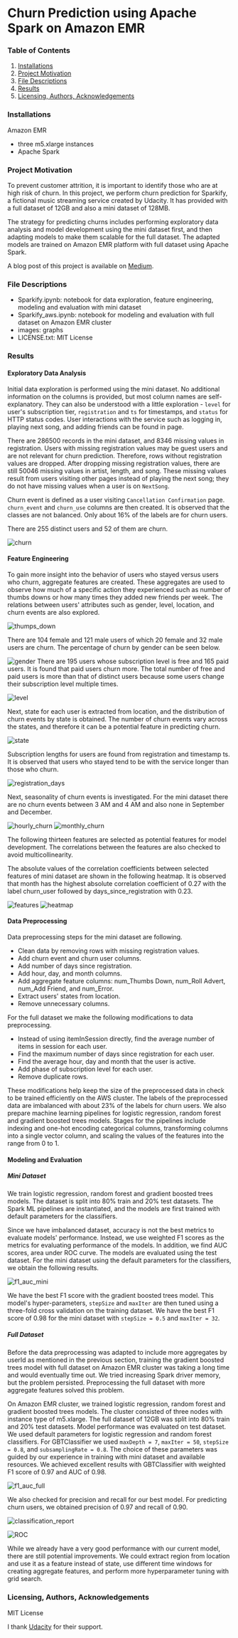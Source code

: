 # Churn Prediction using Apache Spark on Amazon EMR

### Table of Contents
1. [Installations](#installations)
2. [Project Motivation](#project_motivation)
3. [File Descriptions](#file_descriptions)
4. [Results](#results)
5. [Licensing, Authors, Acknowledgements](#licensing)

### Installations<a name="installations"></a>
Amazon EMR 
- three m5.xlarge instances
- Apache Spark

### Project Motivation<a name="project_motivation"></a>
To prevent customer attrition, it is important to identify those who are at high risk of churn. In this project, we perform churn prediction for Sparkify, a fictional music streaming service created by Udacity. It has provided with a full dataset of 12GB and also a mini dataset of 128MB. 

The strategy for predicting churns includes performing exploratory data analysis and model development using the mini dataset first, and then adapting models to make them scalable for the full dataset. The adapted models are trained on Amazon EMR platform with full dataset using Apache Spark.

A blog post of this project is available on [Medium](https://medium.com/p/c2ca21be798b/edit).

### File Descriptions<a name="file_descriptions"></a>
- Sparkify.ipynb: notebook for data exploration, feature engineering, modeling and evaluation with mini dataset
- Sparkify_aws.ipynb: notebook for modeling and evaluation with full dataset on Amazon EMR cluster
- images: graphs
- LICENSE.txt: MIT License

### Results<a name="results"></a>
#### Exploratory Data Analysis
Initial data exploration is performed using the mini dataset. No additional information on the columns is provided, but most column names are self-explanatory. They can also be understood with a little exploration - `level` for user's subscription tier, `registration` and `ts` for timestamps, and `status` for HTTP status codes. User interactions with the service such as logging in, playing next song, and adding friends can be found in page.

There are 286500 records in the mini dataset, and 8346 missing values in registration. Users with missing registration values may be guest users and are not relevant for churn prediction. Therefore, rows without registration values are dropped. After dropping missing registration values, there are still 50046 missing values in artist, length, and song. These missing values result from users visiting other pages instead of playing the next song; they do not have missing values when a user is on `NextSong`.

Churn event is defined as a user visiting `Cancellation Confirmation` page. `churn_event` and `churn_use` columns are then created. It is observed that the classes are not balanced. Only about 16% of the labels are for churn users.

There are 255 distinct users and 52 of them are churn.

![churn](/images/churns.png)

#### Feature Engineering
To gain more insight into the behavior of users who stayed versus users who churn, aggregate features are created. These aggregates are used to observe how much of a specific action they experienced such as number of thumbs downs or how many times they added new friends per week. The relations between users' attributes such as gender, level, location, and churn events are also explored.

![thumps_down](/images/num_Thumbs_Down.png)

There are 104 female and 121 male users of which 20 female and 32 male users are churn. The percentage of churn by gender can be seen below.

![gender](/images/gender.png)
There are 195 users whose subscription level is free and 165 paid users. It is found that paid users churn more. The total number of free and paid users is more than that of distinct users because some users change their subscription level multiple times.


![level](/images/level.png)

Next, state for each user is extracted from location, and the distribution of churn events by state is obtained. The number of churn events vary across the states, and therefore it can be a potential feature in predicting churn.

![state](/images/state.png)

Subscription lengths for users are found from registration and timestamp ts. It is observed that users who stayed tend to be with the service longer than those who churn.

![registration_days](/images/days_since_registration.png)

Next, seasonality of churn events is investigated. For the mini dataset there are no churn events between 3 AM and 4 AM and also none in September and December.

![hourly_churn](/images/hourly_churn_events.png)
![monthly_churn](/images/monthly_churn_events.png)

The following thirteen features are selected as potential features for model development. The correlations between the features are also checked to avoid multicollinearity.

The absolute values of the correlation coefficients between selected features of mini dataset are shown in the following heatmap. It is observed that month has the highest absolute correlation coefficient of 0.27 with the label churn_user followed by days_since_registration with 0.23.

![features](/images/features.png)
![heatmap](/images/heatmap.png)


#### Data Preprocessing
Data preprocessing steps for the mini dataset are following. 
- Clean data by removing rows with missing registration values.
- Add churn event and churn user columns.
- Add number of days since registration.
- Add hour, day, and month columns. 
- Add aggregate feature columns: num_Thumbs Down, num_Roll Advert, num_Add Friend, and num_Error.
- Extract users' states from location. 
- Remove unnecessary columns. 

For the full dataset we make the following modifications to data preprocessing. 
- Instead of using itemInSession directly, find the average number of items in session for each user. 
- Find the maximum number of days since registration for each user. 
- Find the average hour, day and month that the user is active.
- Add phase of subscription level for each user.
- Remove duplicate rows. 

These modifications help keep the size of the preprocessed data in check to be trained efficiently on the AWS cluster. 
The labels of the preprocessed data are imbalanced with about 23% of the labels for churn users.
We also prepare machine learning pipelines for logistic regression, random forest and gradient boosted trees models. Stages for the pipelines include indexing and one-hot encoding categorical columns, transforming columns into a single vector column, and scaling the values of the features into the range from 0 to 1.

#### Modeling and Evaluation
##### Mini Dataset
We train logistic regression, random forest and gradient boosted trees models. The dataset is split into 80% train and 20% test datasets. The Spark ML pipelines are instantiated, and the models are first trained with default parameters for the classifiers. 

Since we have imbalanced dataset, accuracy is not the best metrics to evaluate models' performance. Instead, we use weighted F1 scores as the metrics for evaluating performance of the models. In addition, we find AUC scores, area under ROC curve. The models are evaluated using the test dataset. For the mini dataset using the default parameters for the classifiers, we obtain the following results.

![f1_auc_mini](/images/f1_auc_mini.png)

We have the best F1 score with the gradient boosted trees model. This model's hyper-parameters, `stepSize` and `maxIter` are then tuned using a three-fold cross validation on the training dataset. We have the best F1 score of 0.98 for the mini dataset with `stepSize = 0.5` and `maxIter = 32`. 

##### Full Dataset

Before the data preprocessing was adapted to include more aggregates by userId as mentioned in the previous section, training the gradient boosted trees model with full dataset on Amazon EMR cluster was taking a long time and would eventually time out. We tried increasing Spark driver memory, but the problem persisted. Preprocessing the full dataset with more aggregate features solved this problem. 

On Amazon EMR cluster, we trained logistic regression, random forest and gradient boosted trees models. The cluster consisted of three nodes with instance type of m5.xlarge. The full dataset of 12GB was split into 80% train and 20% test datasets. Model performance was evaluated on test dataset. We used default parameters for logistic regression and random forest classifiers. For GBTClassifier we used `maxDepth = 7`, `maxIter = 50`, `stepSize = 0.8`, and `subsamplingRate = 0.8`. The choice of these parameters was guided by our experience in training with mini dataset and available resources. We achieved excellent results with GBTClassifier with weighted F1 score of 0.97 and AUC of 0.98. 

![f1_auc_full](/images/f1_auc_full.png)

We also checked for precision and recall for our best model. For predicting churn users, we obtained precision of 0.97 and recall of 0.90.

![classification_report](/images/classification_report.png)

![ROC](/images/ROC_Curve.png)



While we already have a very good performance with our current model, there are still potential improvements. We could extract region from location and use it as a feature instead of state, use different time windows for creating aggregate features, and perform more hyperparameter tuning with grid search.




### Licensing, Authors, Acknowledgements<a name="licensing"></a>
MIT License

I thank [Udacity](https://www.udacity.com) for their support. 







